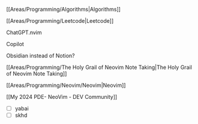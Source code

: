 [[Areas/Programming/Algorithms|Algorithms]]

[[Areas/Programming/Leetcode|Leetcode]]

ChatGPT.nvim

Copilot

Obsidian instead of Notion?

[[Areas/Programming/The Holy Grail of Neovim Note Taking|The Holy Grail of Neovim Note Taking]]

[[Areas/Programming/Neovim/Neovim|Neovim]]

[[My 2024 PDE- NeoVim - DEV Community]]

  

- [ ] yabai
- [ ] skhd